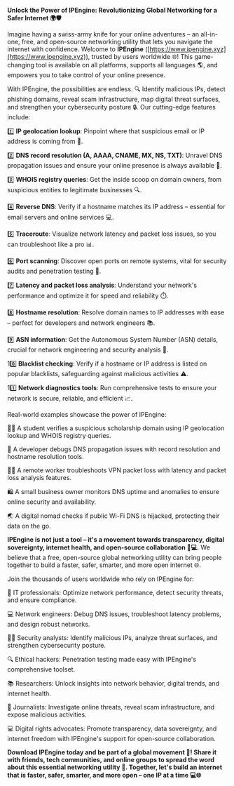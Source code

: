 **Unlock the Power of IPEngine: Revolutionizing Global Networking for a Safer Internet 🌍🛡️**

Imagine having a swiss-army knife for your online adventures – an all-in-one, free, and open-source networking utility that lets you navigate the internet with confidence. Welcome to **IPEngine** ([https://www.ipengine.xyz](https://www.ipengine.xyz)), trusted by users worldwide 🌐! This game-changing tool is available on all platforms, supports all languages 🌎, and empowers you to take control of your online presence.

With IPEngine, the possibilities are endless. 🔍 Identify malicious IPs, detect phishing domains, reveal scam infrastructure, map digital threat surfaces, and strengthen your cybersecurity posture 🔒. Our cutting-edge features include:

1️⃣ **IP geolocation lookup**: Pinpoint where that suspicious email or IP address is coming from 📍.

2️⃣ **DNS record resolution (A, AAAA, CNAME, MX, NS, TXT)**: Unravel DNS propagation issues and ensure your online presence is always available 📡.

3️⃣ **WHOIS registry queries**: Get the inside scoop on domain owners, from suspicious entities to legitimate businesses 🔍.

4️⃣ **Reverse DNS**: Verify if a hostname matches its IP address – essential for email servers and online services 💻.

5️⃣ **Traceroute**: Visualize network latency and packet loss issues, so you can troubleshoot like a pro 📊.

6️⃣ **Port scanning**: Discover open ports on remote systems, vital for security audits and penetration testing 🔑.

7️⃣ **Latency and packet loss analysis**: Understand your network's performance and optimize it for speed and reliability ⏱️.

8️⃣ **Hostname resolution**: Resolve domain names to IP addresses with ease – perfect for developers and network engineers 📚.

9️⃣ **ASN information**: Get the Autonomous System Number (ASN) details, crucial for network engineering and security analysis 🔗.

10️⃣ **Blacklist checking**: Verify if a hostname or IP address is listed on popular blacklists, safeguarding against malicious activities ⚠️.

11️⃣ **Network diagnostics tools**: Run comprehensive tests to ensure your network is secure, reliable, and efficient 📈.

Real-world examples showcase the power of IPEngine:

👩‍🎓 A student verifies a suspicious scholarship domain using IP geolocation lookup and WHOIS registry queries.

🤖 A developer debugs DNS propagation issues with record resolution and hostname resolution tools.

🏃‍♂️ A remote worker troubleshoots VPN packet loss with latency and packet loss analysis features.

🛍️ A small business owner monitors DNS uptime and anomalies to ensure online security and availability.

🌏 A digital nomad checks if public Wi-Fi DNS is hijacked, protecting their data on the go.

**IPEngine is not just a tool – it's a movement towards transparency, digital sovereignty, internet health, and open-source collaboration 🔗💻**. We believe that a free, open-source global networking utility can bring people together to build a faster, safer, smarter, and more open internet 🌐.

Join the thousands of users worldwide who rely on IPEngine for:

📢 IT professionals: Optimize network performance, detect security threats, and ensure compliance.

💻 Network engineers: Debug DNS issues, troubleshoot latency problems, and design robust networks.

🕵️‍♂️ Security analysts: Identify malicious IPs, analyze threat surfaces, and strengthen cybersecurity posture.

🔍 Ethical hackers: Penetration testing made easy with IPEngine's comprehensive toolset.

📚 Researchers: Unlock insights into network behavior, digital trends, and internet health.

📰 Journalists: Investigate online threats, reveal scam infrastructure, and expose malicious activities.

💻 Digital rights advocates: Promote transparency, data sovereignty, and internet freedom with IPEngine's support for open-source collaboration.

**Download IPEngine today and be part of a global movement 🚀! Share it with friends, tech communities, and online groups to spread the word about this essential networking utility 🔗. Together, let's build an internet that is faster, safer, smarter, and more open – one IP at a time 💻🌐**